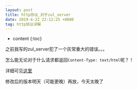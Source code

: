 ```yaml
---
layout: post
title: http协议_对于zul_server
date: 2019-4-22 22:12:25 +0800
tag: http协议详解
---
```


* content
{:toc}

之前我写的zul_server犯了一个灰常重大的错误。。。

怎么能无论对于什么请求都返回`Content-Type: text/html`呢？！

详细可见[这里](http://tool.oschina.net/commons/)

修改后的版本明天（可能更晚）再放，今天太晚了